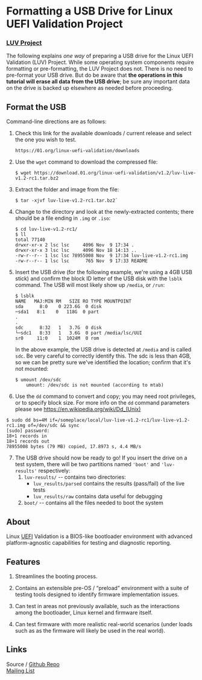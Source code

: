 # Formatting a USB Drive for Linux UEFI Validation Project  
### [LUV Project](https://01.org/linux-uefi-validation) 

The following explains *one way* of preparing a USB drive for the Linux UEFI 
Validation (LUV) Project. While some operating system components require formatting 
or pre-formatting, the LUV Project does not. There is no need to pre-format 
your USB drive. But do be aware that **the operations in this tutorial will erase
all data from the USB drive**; be sure any important data on the drive is 
backed up elsewhere as needed before proceeding.  

## Format the USB
Command-line directions are as follows:  

1. Check this link for the available downloads / current release and select the one you wish to test.  
	``` 
	https://01.org/linux-uefi-validation/downloads
	```


2. Use the `wget` command to download the compressed file:
	```
	$ wget https://download.01.org/linux-uefi-validation/v1.2/luv-live-v1.2-rc1.tar.bz2
	```


3. Extract the folder and image from the file:
	```
	$ tar -xjvf luv-live-v1.2-rc1.tar.bz2`
	```


4. Change to the directory and look at the newly-extracted contents; there should be a file ending in `.img` or `.iso`:
	```
    $ cd luv-live-v1.2-rc1/
    $ ll
    total 77140
	drwxr-xr-x 2 lsc lsc     4096 Nov  9 17:34 .
	drwxr-xr-x 3 lsc lsc     4096 Nov 18 14:13 ..
	-rw-r--r-- 1 lsc lsc 78955008 Nov  9 17:34 luv-live-v1.2-rc1.img
	-rw-r--r-- 1 lsc lsc      765 Nov  9 17:33 README
	```


5. Insert the USB drive (for the following example, we're using a 4GB USB stick) and confirm the block ID letter of the USB disk with the `lsblk` command. The USB will most likely show up `/media`, or `/run`:
	```
	$ lsblk
  	NAME   MAJ:MIN RM   SIZE RO TYPE MOUNTPOINT
  	sda      8:0    0 223.6G  0 disk 
	─sda1   8:1    0   118G  0 part 
	.
	.
	sdc      8:32   1   3.7G  0 disk 
	└─sdc1   8:33   1   3.6G  0 part /media/lsc/UUI
	sr0     11:0    1  1024M  0 rom
  	```

	In the above example, the USB drive is detected at `/media` and is called `sdc`. Be very careful to correctly identify this. The sdc is less than 4GB, so we can be pretty sure we've identified the location; confirm that it's not mounted:
	```
	$ umount /dev/sdc
		umount: /dev/sdc is not mounted (according to mtab)
	```	

		
6. Use the `dd` command to convert and copy; you may need root privileges, or to specify block size.  For more info on the `dd` command parameters please see https://en.wikipedia.org/wiki/Dd_(Unix)
```
$ sudo dd bs=4M if=/someplace/local/luv-live-v1.2-rc1/luv-live-v1.2-rc1.img of=/dev/sdc && sync
[sudo] password: 
18+1 records in
18+1 records out
78955008 bytes (79 MB) copied, 17.8973 s, 4.4 MB/s

```


7. The USB drive should now be ready to go!  If you insert the drive on a test system, there will be two partitions named `'boot'` and `'luv-results'` respectively:
	1. `luv-results/` -- contains two directories:
		*  `luv_results/parsed` contains the results (pass/fail) of the live tests
		*  `luv_results/raw` contains data useful for debugging
	2. `boot/` -- contains all the files needed to boot the system 
  


## About 
Linux [UEFI](http://www.uefi.org/about) Validation is a BIOS-like bootloader environment with advanced platform-agnostic capabilities for testing and diagnostic reporting.


## Features 
1. Streamlines the booting process.
	
2. Contains an extensible pre-OS / “preload” environment with a suite of testing tools designed to identify firmware implementation 
	issues.
	
3. Can test in areas not previously available, such as the 	interactions among the bootloader, Linux kernel and firmware itself.

4. Can test firmware with more realistic real-world scenarios (under loads such as as the firmware will likely be used in the real world).


## Links
Source / [Github Repo](https://github.com/01org/luv-yocto)  
[Mailing List](mailto:luv@lists.01.org)   
